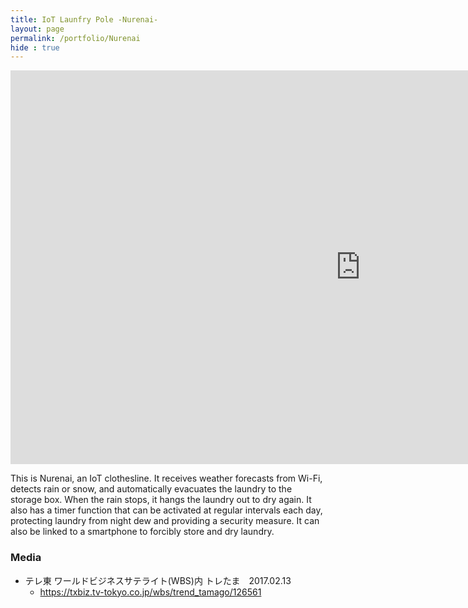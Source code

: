 ```yaml
---
title: IoT Launfry Pole -Nurenai-
layout: page
permalink: /portfolio/Nurenai
hide : true
---
```


<iframe width="1120" height="630" src="https://www.youtube.com/embed/iBzaJtll_Mk?si=B4IqS2JmOcr69NFo" title="YouTube video player" frameborder="0" allow="accelerometer; autoplay; clipboard-write; encrypted-media; gyroscope; picture-in-picture; web-share" allowfullscreen></iframe>

This is Nurenai, an IoT clothesline.
It receives weather forecasts from Wi-Fi, detects rain or snow, and automatically evacuates the laundry to the storage box.
When the rain stops, it hangs the laundry out to dry again.
It also has a timer function that can be activated at regular intervals each day, protecting laundry from night dew and providing a security measure.
It can also be linked to a smartphone to forcibly store and dry laundry.

### Media
- テレ東 ワールドビジネスサテライト(WBS)内 トレたま　2017.02.13
  - https://txbiz.tv-tokyo.co.jp/wbs/trend_tamago/126561